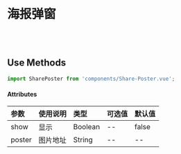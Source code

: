 # 海报弹窗

<br>

<!-- STORY -->

<br>

## Use Methods

```js
import SharePoster from 'components/Share-Poster.vue';
```


#### Attributes

|参数|使用说明|类型|可选值|默认值|
|:---|:---|:---|:---|:---|
|show|显示|Boolean|--|false|
|poster|图片地址|String|--|--|


